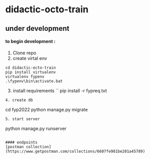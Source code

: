 # didactic-octo-train

## under development
#### to begin development : 
1. Clone repo
2. create virtal env
```
cd didactic-octo-train
pip install virtualenv
virtualenv fypenv
.\fypenv\bin\activate.bat
```
3. install requirements
``
pip install -r fypreq.txt
```
4. create db
```
cd fyp2022
python manage.py migrate
```
5. start server
```
python manage.py runserver
```

#### endpoints
[postman collection](https://www.getpostman.com/collections/6607fe981be201a45789)

